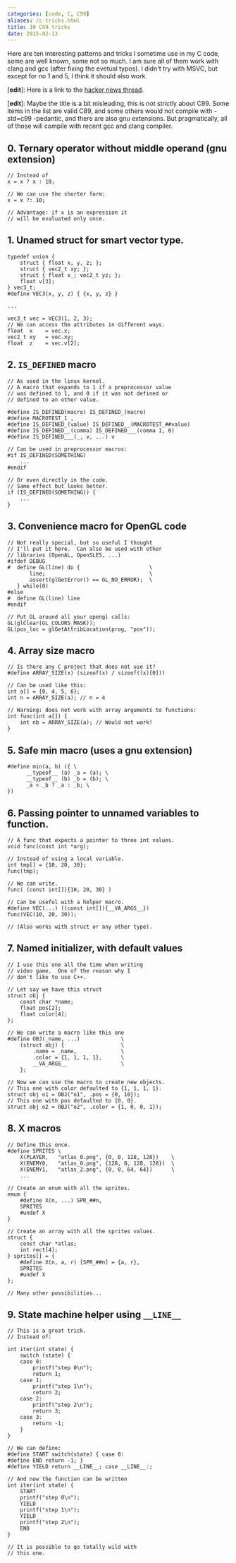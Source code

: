 ```yaml
---
categories: [code, C, C99]
aliases: /c-tricks.html
title: 10 C99 tricks
date: 2015-02-13
---
```


Here are ten interesting patterns and tricks I sometime use in my C code, some
are well known, some not so much.  I am sure all of them work with clang and
gcc (after fixing the evetual typos).  I didn't try with MSVC, but except for
no 1 and 5, I think it should also work.

[**edit**]: Here is a link to the [hacker news thread].

[**edit**]: Maybe the title is a bit misleading, this is not strictly about
C99.  Some items in the list are valid C89, and some others would not compile
with -std=c99 -pedantic, and there are also gnu extensions.  But pragmatically,
all of those will compile with recent gcc and clang compiler.

[hacker news thread]: https://news.ycombinator.com/item?id=9043594

## 0. Ternary operator without middle operand (gnu extension)

    // Instead of
    x = x ? x : 10;
    
    // We can use the shorter form:
    x = x ?: 10;
    
    // Advantage: if x is an expression it
    // will be evaluated only once.


## 1. Unamed struct for smart vector type.

    typedef union {
        struct { float x, y, z; };
        struct { vec2_t xy; };
        struct { float x_; vec2_t yz; };
        float v[3];
    } vec3_t;
    #define VEC3(x, y, z) { {x, y, z} }
    
    ...
    
    vec3_t vec = VEC3(1, 2, 3);
    // We can access the attributes in different ways.
    float  x    = vec.x;
    vec2_t xy   = vec.xy;
    float  z    = vec.v[2];

## 2. `IS_DEFINED` macro

    // As used in the linux kernel.
    // A macro that expands to 1 if a preprocessor value
    // was defined to 1, and 0 if it was not defined or
    // defined to an other value.
    
    #define IS_DEFINED(macro) IS_DEFINED_(macro)
    #define MACROTEST_1 ,
    #define IS_DEFINED_(value) IS_DEFINED__(MACROTEST_##value)
    #define IS_DEFINED__(comma) IS_DEFINED___(comma 1, 0)
    #define IS_DEFINED___(_, v, ...) v
    
    // Can be used in preprocessor macros:
    #if IS_DEFINED(SOMETHING)
        ...
    #endif
    
    // Or even directly in the code.
    // Same effect but looks better.
    if (IS_DEFINED(SOMETHING)) {
        ...
    }

## 3. Convenience macro for OpenGL code

    // Not really special, but so useful I thought
    // I'll put it here.  Can also be used with other
    // libraries (OpenAL, OpenSLES, ...)
    #ifdef DEBUG
    #  define GL(line) do {                      \
           line;                                 \
           assert(glGetError() == GL_NO_ERROR);  \
       } while(0)
    #else
    #  define GL(line) line
    #endif
    
    // Put GL around all your opengl calls:
    GL(glClear(GL_COLORS_MASK));
    GL(pos_loc = glGetAttribLocation(prog, "pos"));

## 4. Array size macro

    // Is there any C project that does not use it?
    #define ARRAY_SIZE(x) (sizeof(x) / sizeof((x)[0]))
    
    // Can be used like this:
    int a[] = {0, 4, 5, 6};
    int n = ARRAY_SIZE(a); // n = 4
    
    // Warning: does not work with array arguments to functions:
    int func(int a[]) {
        int nb = ARRAY_SIZE(a); // Would not work!
    }

## 5. Safe min macro (uses a gnu extension)

    #define min(a, b) ({ \
          __typeof__ (a) _a = (a); \
          __typeof__ (b) _b = (b); \
          _a < _b ? _a : _b; \
    })

## 6. Passing pointer to unnamed variables to function.

    // A func that expects a pointer to three int values.
    void func(const int *arg);
    
    // Instead of using a local variable.
    int tmp[] = {10, 20, 30};
    func(tmp);
    
    // We can write.
    func( (const int[]){10, 20, 30} )
    
    // Can be useful with a helper macro.
    #define VEC(...) ((const int[]){__VA_ARGS__})
    func(VEC(10, 20, 30));
    
    // (Also works with struct or any other type).


## 7. Named initializer, with default values

    // I use this one all the time when writing
    // video game.  One of the reason why I
    // don't like to use C++.
    
    // Let say we have this struct
    struct obj {
        const char *name;
        float pos[2];
        float color[4];
    };
    
    // We can write a macro like this one
    #define OBJ(_name, ...)             \
        (struct obj) {                  \
            .name = _name,              \
            .color = {1, 1, 1, 1},      \
            __VA_ARGS__                 \
        };
    
    // Now we can use the macro to create new objects.
    // This one with color defaulted to {1, 1, 1, 1}.
    struct obj o1 = OBJ("o1", .pos = {0, 10});
    // This one with pos defaulted to {0, 0}.
    struct obj o2 = OBJ("o2", .color = {1, 0, 0, 1});

## 8. X macros

    // Define this once.
    #define SPRITES \
        X(PLAYER,   "atlas_0.png", {0, 0, 128, 128})    \
        X(ENEMY0,   "atlas_0.png", {128, 0, 128, 128})  \
        X(ENEMY1,   "atlas_2.png", {0, 0, 64, 64})      \
        ...
    
    // Create an enum with all the sprites.
    emum {
        #define X(n, ...) SPR_##n,
        SPRITES
        #undef X
    }
    
    // Create an array with all the sprites values.
    struct {
        const char *atlas;
        int rect[4];
    } sprites[] = {
        #define X(n, a, r) [SPR_##n] = {a, r},
        SPRITES
        #undef X
    };
    
    // Many other possibilities...


## 9. State machine helper using `__LINE__`

    // This is a great trick.
    // Instead of:
    
    int iter(int state) {
        switch (state) {
        case 0:
            printf("step 0\n");
            return 1;
        case 1:
            printf("step 1\n");
            return 2;
        case 2:
            printf("step 2\n");
            return 3;
        case 3:
            return -1;
        }
    }
    
    // We can define:
    #define START switch(state) { case 0:
    #define END return -1; }
    #define YIELD return __LINE__; case __LINE__:;
    
    // And now the function can be written
    int iter(int state) {
        START
        printf("step 0\n");
        YIELD
        printf("step 1\n");
        YIELD
        printf("step 2\n");
        END
    }
    
    // It is possible to go totally wild with
    // this one.
